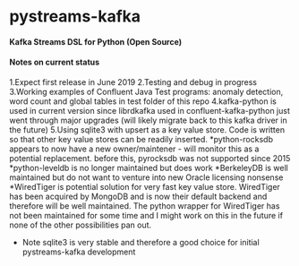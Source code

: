 # pystreams-kafka
#### Kafka Streams DSL for Python (Open Source)
#### Notes on current status
1.Expect first release in June 2019
2.Testing and debug in progress
3.Working examples of Confluent Java Test programs: anomaly detection, word count and global tables in test folder of this repo
4.kafka-python is used in current version since librdkafka used in confluent-kafka-python just went through major upgrades (will likely migrate back to this kafka driver in the future)
5.Using sqlite3 with upsert as a key value store. Code is written so that other key value stores can be readily inserted. 
  *python-rocksdb appears to now have a new owner/maintener - will monitor this as a potential replacement. before this, pyrocksdb was not supported since 2015
 *python-leveldb is no longer maintained but does work 
 *BerkeleyDB is well maintained but do not want to venture into new Oracle licensing nonsense
 *WiredTiger is potential solution for very fast key value store. WiredTiger has been acquired by MongoDB and is now their default backend and therefore will be well maintained. The python wrapper for WiredTiger has not been maintained for some time and I might work on this in the future if none of the other possibilities pan out.
 * Note sqlite3 is very stable and therefore a good choice for initial pystreams-kafka development


